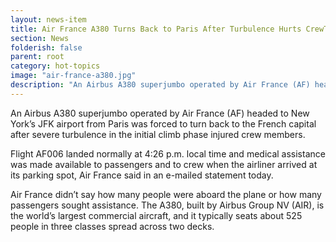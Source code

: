 ```yaml
---
layout: news-item
title: Air France A380 Turns Back to Paris After Turbulence Hurts CrewTerminal 2
section: News
folderish: false
parent: root
category: hot-topics
image: "air-france-a380.jpg"
description: "An Airbus A380 superjumbo operated by Air France (AF) headed to New York’s JFK airport from Paris was forced to turn back to the French capital after severe turbulence in the initial climb phase injured crew members."
---
```


An Airbus A380 superjumbo operated by Air France (AF) headed to New York’s JFK airport from Paris was forced to turn back to the French capital after severe turbulence in the initial climb phase injured crew members.

Flight AF006 landed normally at 4:26 p.m. local time and medical assistance was made available to passengers and to crew when the airliner arrived at its parking spot, Air France said in an e-mailed statement today.

Air France didn’t say how many people were aboard the plane or how many passengers sought assistance. The A380, built by Airbus Group NV (AIR), is the world’s largest commercial aircraft, and it typically seats about 525 people in three classes spread across two decks.